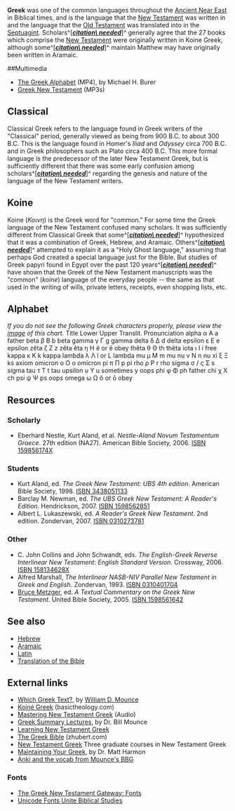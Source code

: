 **Greek** was one of the common languages throughout the
[Ancient Near East](index.php?title=Ancient_Near_East&action=edit&redlink=1 "Ancient Near East (page does not exist)")
in Biblical times, and is the language that the
[New Testament](New_Testament "New Testament") was written in and
the language that the
[Old Testament](Old_Testament "Old Testament") was translated into
in the [Septuagint](Septuagint "Septuagint").
Scholars^[***[citation\ needed](http://www.theopedia.com/Theopedia:Writing_guide#Reference_your_work\ "Theopedia:Writing\ guide")***]^
generally agree that the 27 books which comprise the
[New Testament](New_Testament "New Testament") were originally
written in Koine Greek, although
some^[***[citation\ needed](http://www.theopedia.com/Theopedia:Writing_guide#Reference_your_work\ "Theopedia:Writing\ guide")***]^
maintain Matthew may have originally been written in Aramaic.

##Multimedia

-   [The Greek Alphabet](https://dtsoe.s3.amazonaws.com/nt101/NT101_u002_v001.mp4) (MP4), by Michael H. Burer
-   [Greek New Testament](http://www.ccel.org/a/anonymous/gnt/mp3/)
    (MP3s)

## Classical

Classical Greek refers to the language found in Greek writers of
the "Classical" period, generally viewed as being from 900 B.C. to
about 300 B.C. This is the language found in Homer's *Iliad* and
*Odyssey* circa 700 B.C. and in Greek philosophers such as Plato
circa 400 B.C. This more formal language is the predecessor of the
later New Testament Greek, but is sufficiently different that there
was some early confusion among
scholars^[***[citation\ needed](http://www.theopedia.com/Theopedia:Writing_guide#Reference_your_work\ "Theopedia:Writing\ guide")***]^
regarding the genesis and nature of the language of the New
Testament writers.

## Koine

Koine (*Κοινη*) is the Greek word for "common." For some time the
Greek language of the New Testament confused many scholars. It was
sufficiently different from Classical Greek that
some^[***[citation\ needed](http://www.theopedia.com/Theopedia:Writing_guide#Reference_your_work\ "Theopedia:Writing\ guide")***]^
hypothesized that it was a combination of Greek, Hebrew, and
Aramaic.
Others^[***[citation\ needed](http://www.theopedia.com/Theopedia:Writing_guide#Reference_your_work\ "Theopedia:Writing\ guide")***]^
attempted to explain it as a "Holy Ghost language," assuming that
perhaps God created a special language just for the Bible. But
studies of Greek papyri found in Egypt over the past 120
years^[***[citation\ needed](http://www.theopedia.com/Theopedia:Writing_guide#Reference_your_work\ "Theopedia:Writing\ guide")***]^
have shown that the Greek of the New Testament manuscripts was the
"common" (*koine*) language of the everyday people -- the same as
that used in the writing of wills, private letters, receipts, even
shopping lists, etc.

## Alphabet

*If you do not see the following Greek characters properly, please view the [image](http://www.theopedia.com/File:Greek2.jpg "File:Greek2.jpg") of this chart.*
Title
Lower
Upper
Translit.
Pronunciation
alpha
α
Α
a
father
beta
β
Β
b
beta
gamma
γ
Γ
g
gamma
delta
δ
Δ
d
delta
epsilon
ε
Ε
e
epsilon
zêta
ζ
Ζ
z
zêta
êta
η
Η
ê or ē
obey
thêta
θ
Θ
th
thêta
iota
ι
Ι
i
free
kappa
κ
Κ
k
kappa
lambda
λ
Λ
l or L
lambda
mu
μ
Μ
m
mu
nu
ν
Ν
n
nu
xi
ξ
Ξ
ks
axiom
omicron
ο
Ο
o
omicron
pi
π
Π
p
pi
rho
ρ
Ρ
r
rho
sigma
σ / ς
Σ
s
sigma
tau
τ
Τ
t
tau
upsilon
υ
Υ
u sometimes y
oops
phi
φ
Φ
ph
father
chi
χ
Χ
ch
psi
ψ
Ψ
ps
oops
omega
ω
Ω
ô or ō
obey
## Resources

### Scholarly

-   Eberhard Nestle, Kurt Aland, et al.
    *Nestle-Aland Novum Testamentum Graece*. 27th edition (NA27).
    American Bible Society, 2006.
    [ISBN 159856174X](http://www.theopedia.com/Special:BookSources/159856174X)

### Students

-   Kurt Aland, ed. *The Greek New Testament: UBS 4th edition*.
    American Bible Society, 1998.
    [ISBN 3438051133](http://www.theopedia.com/Special:BookSources/3438051133)
-   Barclay M. Newman, ed.
    *The UBS Greek New Testament: A Reader's Edition*. Hendrickson,
    2007.
    [ISBN 1598562851](http://www.theopedia.com/Special:BookSources/1598562851)
-   Albert L. Lukaszewski, ed. *A Reader's Greek New Testament*.
    2nd edition. Zondervan, 2007.
    [ISBN 0310273781](http://www.theopedia.com/Special:BookSources/0310273781)

### Other

-   C. John Collins and John Schwandt, eds.
    *The English-Greek Reverse Interlinear New Testament: English Standard Version*.
    Crossway, 2006.
    [ISBN 158134628X](http://www.theopedia.com/Special:BookSources/158134628X)
-   Alfred Marshall,
    *The Interlinear NASB-NIV Parallel New Testament in Greek and English*.
    Zondervan, 1993.
    [ISBN 0310401704](http://www.theopedia.com/Special:BookSources/0310401704)
-   [Bruce Metzger](Bruce_Metzger "Bruce Metzger"), ed.
    *A Textual Commentary on the Greek New Testament*. United Bible
    Society, 2005.
    [ISBN 1598561642](http://www.theopedia.com/Special:BookSources/1598561642)

## See also

-   [Hebrew](Hebrew "Hebrew")
-   [Aramaic](Aramaic "Aramaic")
-   [Latin](Latin "Latin")
-   [Translation of the Bible](Translation_of_the_Bible "Translation of the Bible")

## External links

-   [Which Greek Text?](http://zondervan.typepad.com/koinonia/2009/01/which-greek-text.html),
    by
    [William D. Mounce](index.php?title=William_D._Mounce&action=edit&redlink=1 "William D. Mounce (page does not exist)")
-   [Koiné Greek](http://www.basictheology.com/definitions/Koiné_Greek/)
    (basictheology.com)
-   [Mastering New Testament Greek](http://faculty.gordon.edu/hu/bi/Ted_Hildebrandt/New_Testament_Greek/00-GreekAudioPage.htm)
    (Audio)
-   [Greek Summary Lectures](http://www.biblicaltraining.org/classes/greek/greek_f.html),
    by Dr. Bill Mounce
-   [Learning New Testament Greek](http://www.ibiblio.org/koine/greek/lessons/)
-   [The Greek Bible](http://www.zhubert.com/bible) (zhubert.com)
-   [New Testament Greek](http://www.ntgreek.net) Three graduate
    courses in New Testament Greek
-   [Maintaining Your Greek](http://bibtheo.blogspot.com/2007/04/maintaining-your-greek.html),
    by Dr. Matt Harmon
-   [Anki and the vocab from Mounce's BBG](http://sites.google.com/site/ankiandbbg/Home)

### Fonts

-   [The Greek New Testament Gateway: Fonts](http://www.ntgateway.com/greek/fonts.htm)
-   [Unicode Fonts Unite Biblical Studies](http://tyndaletech.blogspot.com/2008/01/unicode-fonts-unite-biblical-studies.html)



